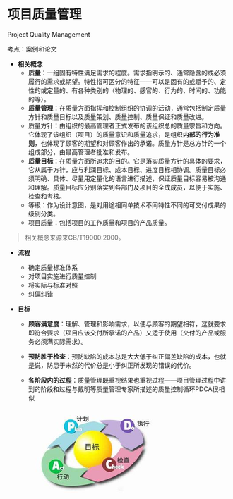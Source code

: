 # 项目质量管理

Project Quality Management

考点：案例和论文

* **相关概念**
    * **质量**：一组固有特性满足需求的程度。需求指明示的、通常隐含的或必须履行的需求或期望。特性指可区分的特征——可以是固有的或赋予的、定性的或定量的、有各种类别的（物理的、感官的、行为的、时间的、功能的等）。
    * **质量管理**：在质量方面指挥和控制组织的协调的活动，通常包括制定质量方针和质量目标以及质量策划、质量控制、质量保证和质量改进。
    * 质量方针：由组织的最高管理者正式发布的该组织总的质量宗旨和方向。它体现了该组织（项目）的质量意识和质量追求，是组织**内部的行为准则**，也体现了顾客的期望和对顾客作出的承诺。质量方针是总方针的一个组成部分，由最高管理者批准和发布。
    * **质量目标**：在质量方面所追求的目的。它是落实质量方针的具体的要求，它从属于方针，应与利润目标、成本目标、进度目标相协调。质量目标必须明确、具体、尽量用定量化的语言进行描述，保证质量目标容易被沟通和理解。质量目标应分别落实到各部门及项目的全成成员，以便于实施、检查和考核。
    * 等级：作为设计意图，是对用途相同单技术不同特性不同的可交付成果的级别分类。
    * 项目质量：包括项目的工作质量和项目的产品质量。

> 相关概念来源来GB/T19000:2000。


* **流程**
    * 确定质量标准体系
    * 对项目实施进行质量控制
    * 将实际与标准对照
    * 纠偏纠错


* **目标**

    * **顾客满意度**：理解、管理和影响需求，以便与顾客的期望相符，这就要求即符合要求（项目应该交付所承诺的产品）又适于使用（交付的产品或服务必须满实际需求）。
    * **预防胜于检查**：预防缺陷的成本总是大大低于纠正偏差缺陷的成本，也就是说，防患于未然的代价总是小于纠正所发现的错误的代价。
    * **各阶段内的过程**：质量管理既重视结果也重视过程——项目管理过程中讲到的阶段和过程与戴明等质量管理专家所描述的质量控制循环PDCA很相似

        ![PDCA](/assests/images/pdca.jpg)

